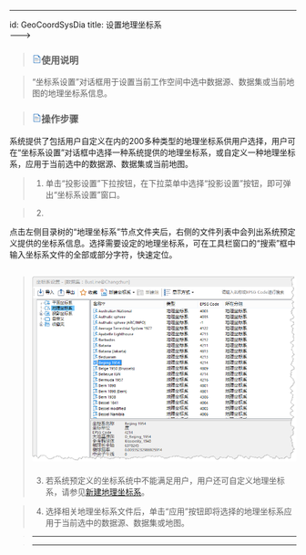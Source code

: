 ---
id: GeoCoordSysDia
title: 设置地理坐标系  
--->  
> ### ![](../../img/read.gif)使用说明

>

> “坐标系设置”对话框用于设置当前工作空间中选中数据源、数据集或当前地图的地理坐标系信息。

>

> ### ![](../../img/read.gif)操作步骤

>

>
系统提供了包括用户自定义在内的200多种类型的地理坐标系供用户选择，用户可在“坐标系设置”对话框中选择一种系统提供的地理坐标系，或自定义一种地理坐标系，应用于当前选中的数据源、数据集或当前地图。

>

>   1. 单击“投影设置”下拉按钮，在下拉菜单中选择“投影设置”按钮，即可弹出“坐标系设置”窗口。

>   2.
点击左侧目录树的“地理坐标系”节点文件夹后，右侧的文件列表中会列出系统预定义提供的坐标系信息。选择需要设定的地理坐标系，可在工具栏窗口的“搜索”框中输入坐标系文件的全部或部分字符，快速定位。

> ![](img/SettingGeoSys.png)  
> ---  
>   3. 若系统预定义的坐标系统中不能满足用户，用户还可自定义地理坐标系，请参见[新建地理坐标系](NewGeoCoordSys.html)。

>   4. 选择相关地理坐标系文件后，单击“应用”按钮即将选择的地理坐标系应用于当前选中的数据源、数据集或地图。

>

>

> * * *

>

> [](http://www.supermap.com)  
>  
> ---

